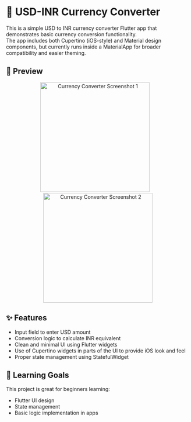 # 💱 USD-INR Currency Converter

This is a simple USD to INR currency converter Flutter app that demonstrates basic currency conversion functionality.  
The app includes both Cupertino (iOS-style) and Material design components, but currently runs inside a MaterialApp for broader compatibility and easier theming.

## 📸 Preview

<p align="center">
  <img src="https://github.com/user-attachments/assets/793f475a-d4ed-4417-b601-82e733ad4e84" 
       alt="Currency Converter Screenshot 1" 
       width="300"/>
  &nbsp;&nbsp;&nbsp;
  <img src="https://github.com/user-attachments/assets/62b8d74c-172b-41d7-b74c-ca68712d2291" 
       alt="Currency Converter Screenshot 2" 
       width="300"/>
</p>

## ✨ Features

- Input field to enter USD amount  
- Conversion logic to calculate INR equivalent  
- Clean and minimal UI using Flutter widgets  
- Use of Cupertino widgets in parts of the UI to provide iOS look and feel  
- Proper state management using StatefulWidget  

## 🎯 Learning Goals

This project is great for beginners learning:  
- Flutter UI design  
- State management  
- Basic logic implementation in apps
